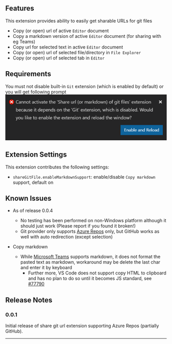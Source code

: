 ## Features

This extension provides ability to easily get sharable URLs for git files

- Copy (or open) url of active `Editor` document
- Copy a markdown version of active `Editor` document (for sharing with eg Teams)
- Copy url for selected text in active `Editor` document
- Copy (or open) url of selected file/directory in `File Explorer`
- Copy (or open) url of selected tab in `Editor`

## Requirements

You must not disable built-in `Git` extension (which is enabled by default) or you will get following prompt ![require-git-extension](images/require-git-extension.png)

## Extension Settings

This extension contributes the following settings:

- `shareGitFile.enableMarkdownSupport`: enable/disable `Copy markdown` support, default on

## Known Issues

- As of release 0.0.4
  - No testing has been performed on non-Windows platform although it should just work (Please report if you found it broken!)
  - Git provider only supports [Azure Repos](https://azure.microsoft.com/en-us/services/devops/repos/) only, but GitHub works as well with auto redirection (except selection)

- Copy markdown 
  - While [Microsoft Teams](https://products.office.com/en-us/microsoft-teams/group-chat-software) supports markdown, it does not format the pasted text as markdown, workaround may be delete the last char and enter it by keyboard
    - Further more, VS Code does not support copy HTML to clipboard and has no plan to do so until it becomes JS standard, see [#77790](https://github.com/microsoft/vscode/issues/77790)
## Release Notes

### 0.0.1

Initial release of share git url extension supporting Azure Repos (partially GitHub).

---

